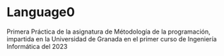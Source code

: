 # Language0
Primera Práctica de la asignatura de Métodología de la programación, impartida en la Universidad de Granada en el primer curso de Ingeniería Informática del 2023
